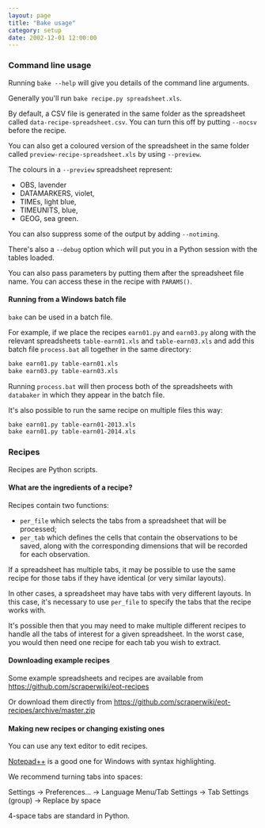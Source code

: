 ```yaml
---
layout: page
title: "Bake usage"
category: setup
date: 2002-12-01 12:00:00
---
```


### Command line usage

Running `bake --help` will give you details of the command line arguments.

Generally you'll run `bake recipe.py spreadsheet.xls`.

By default, a CSV file is generated in the same folder as the spreadsheet called `data-recipe-spreadsheet.csv`. You can turn this off by putting `--nocsv` before the recipe.

You can also get a coloured version of the spreadsheet in the same folder called `preview-recipe-spreadsheet.xls` by using `--preview`.

The colours in a `--preview` spreadsheet represent:

* OBS, lavender
* DATAMARKERS, violet,
* TIMEs, light blue,
* TIMEUNITS, blue,
* GEOG, sea green.

You can also suppress some of the output by adding `--notiming`.

There's also a `--debug` option which will put you in a Python session with the tables loaded.

You can also pass parameters by putting them after the spreadsheet file name. You can access these in the recipe with `PARAMS()`.

#### Running from a Windows batch file

`bake` can be used in a batch file.

For example, if we place the recipes `earn01.py` and `earn03.py`
along with the relevant spreadsheets `table-earn01.xls` and
`table-earn03.xls` and add this batch file `process.bat` all
together in the same directory:

```sh
bake earn01.py table-earn01.xls
bake earn03.py table-earn03.xls
```

Running `process.bat` will then process both of the spreadsheets
with `databaker` in which they appear in the batch file.

It's also possible to run the same recipe on multiple files this way:

```sh
bake earn01.py table-earn01-2013.xls
bake earn01.py table-earn01-2014.xls
```

### Recipes

Recipes are Python scripts.

#### What are the ingredients of a recipe?

Recipes contain two functions:

* `per_file` which selects the tabs from a
  spreadsheet that will be processed;
* `per_tab` which defines the cells that contain the observations to be saved,
  along with the corresponding dimensions that will be recorded for each
  observation.

If a spreadsheet has multiple tabs, it may be possible to use the same
recipe for those tabs if they have identical (or very similar layouts).

In other cases, a spreadsheet may have tabs with very different layouts.
In this case, it's necessary to use `per_file` to specify the tabs that
the recipe works with.

It's possible then that you may need to make multiple different recipes
to handle all the tabs of interest for a given spreadsheet. In the worst
case, you would then need one recipe for each tab you wish to extract.

#### Downloading example recipes

Some example spreadsheets and recipes are available from https://github.com/scraperwiki/eot-recipes

Or download them directly from https://github.com/scraperwiki/eot-recipes/archive/master.zip

#### Making new recipes or changing existing ones

You can use any text editor to edit recipes.

[Notepad++](http://notepad-plus-plus.org/) is a good one for Windows with syntax highlighting.

We recommend turning tabs into spaces:

Settings -> Preferences... -> Language Menu/Tab Settings -> Tab Settings (group) -> Replace by space

4-space tabs are standard in Python.

